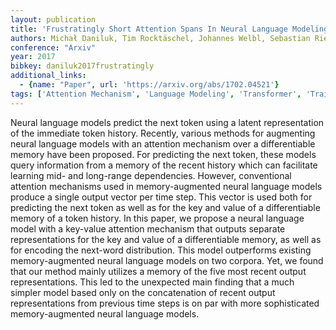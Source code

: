 ```yaml
---
layout: publication
title: 'Frustratingly Short Attention Spans In Neural Language Modeling'
authors: Michał Daniluk, Tim Rocktäschel, Johannes Welbl, Sebastian Riedel
conference: "Arxiv"
year: 2017
bibkey: daniluk2017frustratingly
additional_links:
  - {name: "Paper", url: 'https://arxiv.org/abs/1702.04521'}
tags: ['Attention Mechanism', 'Language Modeling', 'Transformer', 'Training Techniques', 'Model Architecture']
---
```

Neural language models predict the next token using a latent representation
of the immediate token history. Recently, various methods for augmenting neural
language models with an attention mechanism over a differentiable memory have
been proposed. For predicting the next token, these models query information
from a memory of the recent history which can facilitate learning mid- and
long-range dependencies. However, conventional attention mechanisms used in
memory-augmented neural language models produce a single output vector per time
step. This vector is used both for predicting the next token as well as for the
key and value of a differentiable memory of a token history. In this paper, we
propose a neural language model with a key-value attention mechanism that
outputs separate representations for the key and value of a differentiable
memory, as well as for encoding the next-word distribution. This model
outperforms existing memory-augmented neural language models on two corpora.
Yet, we found that our method mainly utilizes a memory of the five most recent
output representations. This led to the unexpected main finding that a much
simpler model based only on the concatenation of recent output representations
from previous time steps is on par with more sophisticated memory-augmented
neural language models.
